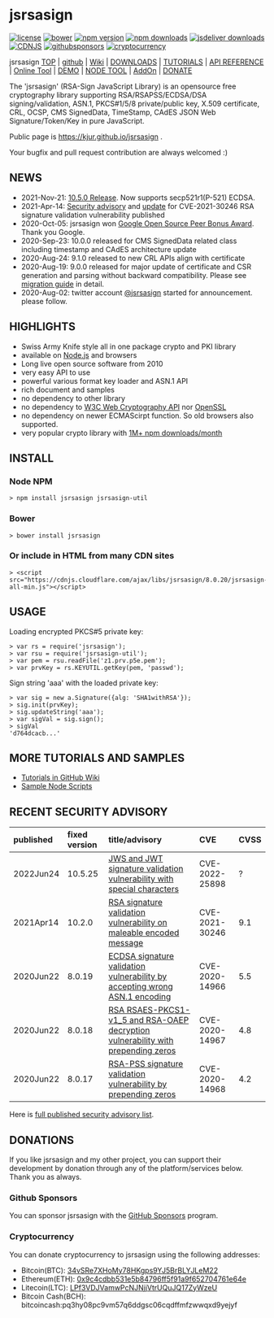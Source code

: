 jsrsasign
=========

[![license](https://img.shields.io/badge/license-MIT-green.svg?style=flat)](https://github.com/kjur/jsrsasign/blob/master/LICENSE.txt)
[![bower](https://img.shields.io/bower/v/jsrsasign.svg?maxAge=2592000)](https://libraries.io/bower/jsrsasign)
[![npm version](https://badge.fury.io/js/jsrsasign.svg)](https://badge.fury.io/js/jsrsasign)
[![npm downloads](https://img.shields.io/npm/dm/jsrsasign.svg)](https://www.npmjs.com/package/jsrsasign)
[![jsdeliver downloads](https://data.jsdelivr.com/v1/package/npm/jsrsasign/badge)](https://www.jsdelivr.com/package/npm/jsrsasign)
[![CDNJS](https://img.shields.io/cdnjs/v/jsrsasign.svg)](https://cdnjs.com/libraries/jsrsasign)
[![githubsponsors](https://img.shields.io/badge/github-donate-yellow.svg)](https://github.com/sponsors/kjur)
[![cryptocurrency](https://img.shields.io/badge/crypto-donate-yellow.svg)](https://github.com/kjur/jsrsasign#cryptocurrency)

jsrsasign [TOP](https://kjur.github.io/jsrsasign/) | [github](https://github.com/kjur/jsrsasign) | [Wiki](https://github.com/kjur/jsrsasign/wiki) | [DOWNLOADS](https://github.com/kjur/jsrsasign/releases) | [TUTORIALS](https://github.com/kjur/jsrsasign/wiki#programming-tutorial) | [API REFERENCE](https://kjur.github.io/jsrsasign/api/) | [Online Tool](https://github.com/kjur/jsrsasign/wiki/jsrsasign-Online-Tools) | [DEMO](https://github.com/kjur/jsrsasign/wiki/jsrsasign-Demo) | [NODE TOOL](https://github.com/kjur/jsrsasign/wiki/Sample-Node-Tool-List) | [AddOn](https://github.com/kjur/jsrsasign/wiki/jsrsasign-Add-On) | [DONATE](https://github.com/kjur/jsrsasign#donations)

The 'jsrsasign' (RSA-Sign JavaScript Library) is an opensource free cryptography library supporting RSA/RSAPSS/ECDSA/DSA signing/validation, ASN.1, PKCS#1/5/8 private/public key, X.509 certificate, CRL, OCSP, CMS SignedData, TimeStamp, CAdES JSON Web Signature/Token/Key in pure JavaScript.

Public page is https://kjur.github.io/jsrsasign .

Your bugfix and pull request contribution are always welcomed :)

NEWS
----
- 2021-Nov-21: [10.5.0 Release](https://github.com/kjur/jsrsasign/releases/tag/10.5.0). Now supports secp521r1(P-521) ECDSA.
- 2021-Apr-14: [Security advisory](https://github.com/kjur/jsrsasign/security/advisories/GHSA-27fj-mc8w-j9wg) and [update](https://github.com/kjur/jsrsasign/releases/tag/10.2.0) for CVE-2021-30246 RSA signature validation vulnerability published
- 2020-Oct-05: jsrsasign won [Google Open Source Peer Bonus Award](https://opensource.googleblog.com/2020/10/announcing-latest-google-open-source.html). Thank you Google.
- 2020-Sep-23: 10.0.0 released for CMS SignedData related class including timestamp and CAdES architecture update
- 2020-Aug-24: 9.1.0 released to new CRL APIs align with certificate
- 2020-Aug-19: 9.0.0 released for major update of certificate and CSR generation and parsing without backward compatibility. Please see [migration guide](https://github.com/kjur/jsrsasign/wiki/NOTE-jsrsasign-8.0.x-to-9.0.0-Certificate-and-CSR-API-migration-guide) in detail.
- 2020-Aug-02: twitter account [@jsrsasign](https://twitter.com/jsrsasign) started for announcement. please follow.

HIGHLIGHTS
----------
- Swiss Army Knife style all in one package crypto and PKI library
- available on [Node.js](https://www.npmjs.com/package/jsrsasign) and browsers
- Long live open source software from 2010
- very easy API to use
- powerful various format key loader and ASN.1 API
- rich document and samples
- no dependency to other library
- no dependency to [W3C Web Cryptography API](https://www.w3.org/TR/WebCryptoAPI/) nor [OpenSSL](https://www.openssl.org/)
- no dependency on newer ECMAScirpt function. So old browsers also supported. 
- very popular crypto library with [1M+ npm downloads/month](https://npm-stat.com/charts.html?package=jsrsasign&from=2016-05-01&to=2022-11-18)

INSTALL
-------
### Node NPM
    > npm install jsrsasign jsrsasign-util
### Bower
    > bower install jsrsasign
### Or include in HTML from many CDN sites
    > <script src="https://cdnjs.cloudflare.com/ajax/libs/jsrsasign/8.0.20/jsrsasign-all-min.js"></script>

USAGE
-----

Loading encrypted PKCS#5 private key:

    > var rs = require('jsrsasign');
    > var rsu = require('jsrsasign-util');
    > var pem = rsu.readFile('z1.prv.p5e.pem');
    > var prvKey = rs.KEYUTIL.getKey(pem, 'passwd');

Sign string 'aaa' with the loaded private key:

    > var sig = new a.Signature({alg: 'SHA1withRSA'});
    > sig.init(prvKey);
    > sig.updateString('aaa');
    > var sigVal = sig.sign();
    > sigVal
    'd764dcacb...'

MORE TUTORIALS AND SAMPLES
--------------------------
- [Tutorials in GitHub Wiki](https://github.com/kjur/jsrsasign/wiki)
- [Sample Node Scripts](https://github.com/kjur/jsrsasign/tree/master/sample_node)

## RECENT SECURITY ADVISORY

|published|fixed version|title/advisory|CVE|CVSS|
|:---|:---|:---|:---|:---|
|2022Jun24|10.5.25|[JWS and JWT signature validation vulnerability with special characters](https://github.com/kjur/jsrsasign/security/advisories/GHSA-3fvg-4v2m-98jf)|CVE-2022-25898|?|
|2021Apr14|10.2.0|[RSA signature validation vulnerability on maleable encoded message](https://github.com/kjur/jsrsasign/security/advisories/GHSA-27fj-mc8w-j9wg)|CVE-2021-30246|9.1|
|2020Jun22|8.0.19|[ECDSA signature validation vulnerability by accepting wrong ASN.1 encoding](https://github.com/kjur/jsrsasign/security/advisories/GHSA-p8c3-7rj8-q963)|CVE-2020-14966|5.5|
|2020Jun22|8.0.18|[RSA RSAES-PKCS1-v1_5 and RSA-OAEP decryption vulnerability with prepending zeros](https://github.com/kjur/jsrsasign/security/advisories/GHSA-xxxq-chmp-67g4)|CVE-2020-14967|4.8|
|2020Jun22|8.0.17|[RSA-PSS signature validation vulnerability by prepending zeros](https://github.com/kjur/jsrsasign/security/advisories/GHSA-q3gh-5r98-j4h3)|CVE-2020-14968|4.2|

Here is [full published security advisory list](https://github.com/kjur/jsrsasign/security/advisories?state=published).

## DONATIONS

If you like jsrsasign and my other project, you can support their development by donation through any of the platform/services below. Thank you as always.

### Github Sponsors
You can sponsor jsrsasign with the [GitHub Sponsors](https://github.com/sponsors/kjur) program.

### Cryptocurrency
You can donate cryptocurrency to jsrsasign using the following addresses:
- Bitcoin(BTC): [34vSRe7XHoMy78HKgps9YJ5BrBLYJLeM22](https://en.cryptobadges.io/donate/34vSRe7XHoMy78HKgps9YJ5BrBLYJLeM22)
- Ethereum(ETH): [0x9c4cdbb531e5b84796ff5f91a9f652704761e64e](https://en.cryptobadges.io/donate/0x9c4cdbb531e5b84796ff5f91a9f652704761e64e)
- Litecoin(LTC): [LPf3VDJVamwPcNJNjjVtrUQuJQ17ZyWzeU](https://en.cryptobadges.io/donate/LPf3VDJVamwPcNJNjjVtrUQuJQ17ZyWzeU)
- Bitcoin Cash(BCH): bitcoincash:pq3hy08pc9vm57q6ddgsc06cqdffmfzwwqxd9yejyf



